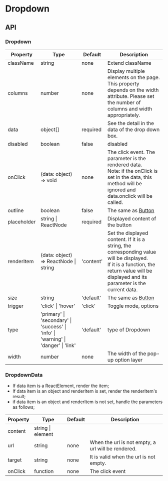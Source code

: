 # Dropdown

<example />

## API

### Dropdown

| Property | Type | Default | Description |
| --- | --- | --- | --- |
| className | string | none | Extend className |
| columns | number | none | Display multiple elements on the page. This property depends on the width attribute. Please set the number of columns and width appropriately. |
| data | object[] | required | See the detail in the data of the drop down box. |
| disabled | boolean | false | disabled |
| onClick | (data: object) => void | none | The click event. The parameter is the rendered data. <br /> Note: if the onClick is set in the data, this method will be ignored and data.onclick will be called. |
| outline | boolean | false | The same as [Button](/components/Button) |
| placeholder | string \| ReactNode | required | Displayed content of the button |
| renderItem | (data: object) => ReactNode \| string | 'content' | Set the displayed content. If it is a string,  the corresponding value will be displayed. <br />If it is a function, the return value will be displayed and its parameter is the current data. |
| size | string | 'default' | The same as [Button](/components/Button) |
| trigger | 'click' \| 'hover' | 'click' | Toggle mode, options |
| type | 'primary' \| 'secondary' \|  'success' \| 'info' \|  'warning' \|  'danger' \|  'link' | 'default' | type of Dropdown |
| width | number | none | The width of the pop-up option layer |

### DropdownData

- If data item is a ReactElement, render the item;
- If data item is an object and renderItem is set, render the renderItem's result;
- if data item is an object and renderItem is not set, handle the parameters as follows;

| Property | Type | Default | Description |
| --- | --- | --- | --- |
| content | string \| element | |  |
| url | string | none | When the url is not empty, a url will be rendered. |
| target | string | none | It is valid when the url is not empty. |
| onClick | function | none | The click event |

